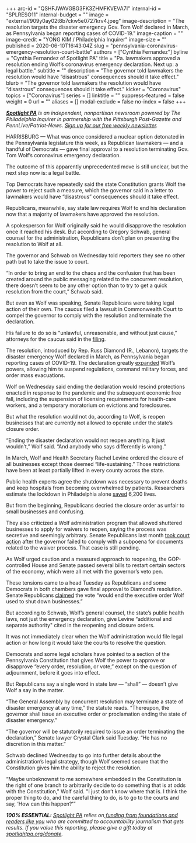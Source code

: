 +++
arc-id = "QSHFJWAVGBG3FK3ZHMFKVEVA7I"
internal-id = "SPLRESO11"
internal-budget = ""
image = "external/909y0ay02t8b7ckw5e0727krv4.jpeg"
image-description = "The resolution targets the disaster emergency Gov. Tom Wolf declared in March, as Pennsylvania began reporting cases of COVID-19."
image-caption = ""
image-credit = "YONG KIM / Philadelphia Inquirer"
image-size = ""
published = 2020-06-10T16:43:04Z
slug = "pennsylvania-coronavirus-emergency-resolution-court-battle"
authors = ["Cynthia Fernandez"]
byline = "Cynthia Fernandez of Spotlight PA"
title = "Pa. lawmakers approved a resolution ending Wolf’s coronavirus emergency declaration. Next up: a legal battle."
subtitle = ""
description = "The governor told lawmakers the resolution would have “disastrous” consequences should it take effect."
blurb = "The governor told lawmakers the resolution would have “disastrous” consequences should it take effect."
kicker = "Coronavirus"
topics = ["Coronavirus"]
series = []
linktitle = ""
suppress-featured = false
weight = 0
url = ""
aliases = []
modal-exclude = false
no-index = false
+++

<a href="https://lesspage.com/"><i><b>Spotlight PA</b></i></a><i> is an independent, nonpartisan newsroom powered by The Philadelphia Inquirer in partnership with the Pittsburgh Post-Gazette and PennLive/Patriot-News. </i><a href="https://lesspage.com/newsletters"><i>Sign up for our free weekly newsletter</i></a><i>.</i>

HARRISBURG — What was once considered a nuclear option detonated in the Pennsylvania legislature this week, as Republican lawmakers — and a handful of Democrats — gave final approval to a resolution terminating Gov. Tom Wolf’s coronavirus emergency declaration.

The outcome of this apparently unprecedented move is still unclear, but the next step now is: a legal battle.

Top Democrats have repeatedly said the state Constitution grants Wolf the power to reject such a measure, which the governor said in a letter to lawmakers would have “disastrous” consequences should it take effect.

Republicans, meanwhile, say state law requires Wolf to end his declaration now that a majority of lawmakers have approved the resolution.

A spokesperson for Wolf originally said he would disapprove the resolution once it reached his desk. But according to Gregory Schwab, general counsel for the administration, Republicans don’t plan on presenting the resolution to Wolf at all.

The governor and Schwab on Wednesday told reporters they see no other path but to take the issue to court.

“In order to bring an end to the chaos and the confusion that has been created around the public messaging related to the concurrent resolution, there doesn’t seem to be any other option than to try to get a quick resolution from the court,” Schwab said.

<script src="https://lesspage.com/embed.js" async></script><div data-spl-embed-version="1" data-spl-src="https://lesspage.com/embeds/donate/"></div>


But even as Wolf was speaking, Senate Republicans were taking legal action of their own. The caucus filed a lawsuit in Commonwealth Court to compel the governor to comply with the resolution and terminate the declaration.

His failure to do so is "unlawful, unreasonable, and without just cause,” attorneys for the caucus said in the <a href="https://www.senatorcorman.com/wp-content/uploads/sites/38/2020/06/Petition-for-Review.pdf" target=_blank>filing</a>.

The resolution, introduced by Rep. Russ Diamond (R., Lebanon), targets the disaster emergency Wolf declared in March, as Pennsylvania began reporting cases of COVID-19. The declaration greatly <a href="https://lesspage.com/news/2020/03/coronavirus-tom-wolf-emergency-powers-pennsylvania/">expanded</a> Wolf’s powers, allowing him to suspend regulations, command military forces, and order mass evacuations.

Wolf on Wednesday said ending the declaration would rescind protections enacted in response to the pandemic and the subsequent economic free fall, including the suspension of licensing requirements for health-care workers, and a temporary moratorium on evictions and foreclosures.

But what the resolution would not do, according to Wolf, is reopen businesses that are currently not allowed to operate under the state’s closure order.

“Ending the disaster declaration would not reopen anything. It just wouldn’t,” Wolf said. “And anybody who says differently is wrong.”

In March, Wolf and Health Secretary Rachel Levine ordered the closure of all businesses except those deemed “life-sustaining.” Those restrictions have been at least partially lifted in every county across the state.

Public health experts agree the shutdown was necessary to prevent deaths and keep hospitals from becoming overwhelmed by patients. Researchers estimate the lockdown in Philadelphia alone <a href="https://www.inquirer.com/news/drexel-model-estimates-philadelphias-coronavirus-lockdown-saved-6200-lives-20200512.html" target=_blank>saved</a> 6,200 lives.

But from the beginning, Republicans decried the closure order as unfair to small businesses and confusing.

They also criticized a Wolf administration program that allowed shuttered businesses to apply for waivers to reopen, saying the process was secretive and seemingly arbitrary. Senate Republicans last month <a href="https://lesspage.com/news/2020/05/pennsylvania-business-waiver-court-gop-tom-wolf/">took court action</a> after the governor failed to comply with a subpoena for documents related to the waiver process. That case is still pending.

As Wolf urged caution and a measured approach to reopening, the GOP-controlled House and Senate passed several bills to restart certain sectors of the economy, which were all met with the governor’s veto pen.

These tensions came to a head Tuesday as Republicans and some Democrats in both chambers gave final approval to Diamond’s resolution. Senate Republicans <a href="https://www.pasenategop.com/blog/senate-republican-leaders-comment-on-senate-passage-of-resolution-to-end-governor-wolfs-business-shutdown-order/" target=_blank>claimed</a> the vote “would end the executive order Wolf used to shut down businesses.”

<script src="https://lesspage.com/embed.js" async></script><div data-spl-embed-version="1" data-spl-src="https://lesspage.com/embeds/newsletter/"></div>


But according to Schwab, Wolf’s general counsel, the state’s public health laws, not just the emergency declaration, give Levine “additional and separate authority" cited in the reopening and closure orders.

It was not immediately clear when the Wolf administration would file legal action or how long it would take the courts to resolve the question.

Democrats and some legal scholars have pointed to a section of the Pennsylvania Constitution that gives Wolf the power to approve or disapprove “every order, resolution, or vote,” except on the question of adjournment, before it goes into effect.

But Republicans say a single word in state law — “shall” — doesn’t give Wolf a say in the matter.

“The General Assembly by concurrent resolution may terminate a state of disaster emergency at any time,” the statute reads. “Thereupon, the governor shall issue an executive order or proclamation ending the state of disaster emergency.”

“The governor will be statutorily required to issue an order terminating the declaration,” Senate lawyer Crystal Clark said Tuesday. “He has no discretion in this matter.”

Schwab declined Wednesday to go into further details about the administration’s legal strategy, though Wolf seemed secure that the Constitution gives him the ability to reject the resolution.

“Maybe unbeknownst to me somewhere embedded in the Constitution is the right of one branch to arbitrarily decide to do something that is at odds with the Constitution," Wolf said. "I just don’t know where that is. I think the proper thing to do, and the careful thing to do, is to go to the courts and say, ‘How can this happen?’”

<i><b>100% ESSENTIAL:</b></i> <a href="https://lesspage.com/"><i>Spotlight PA</i></a><i> relies on</i><a href="https://lesspage.com/support"><i> funding from foundations and readers like you</i></a><i> who are committed to accountability journalism that gets results. If you value this reporting, please give a gift today at </i><a href="http://spotlightpa.org/donate"><i>spotlightpa.org/donate</i></a><i>.</i>
